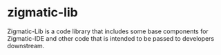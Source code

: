 # zigmatic-lib
Zigmatic-Lib is a code library that includes some base components for Zigmatic-IDE and other code that is intended to be passed to developers downstream.
